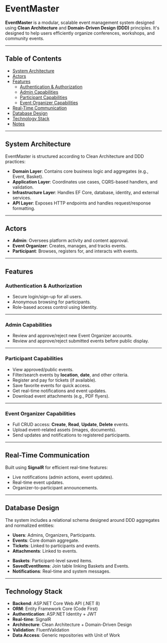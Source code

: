 # EventMaster

**EventMaster** is a modular, scalable event management system designed using **Clean Architecture** and **Domain-Driven Design (DDD)** principles. It's designed to help users efficiently organize conferences, workshops, and community events.

---

## Table of Contents

- [System Architecture](#system-architecture)
- [Actors](#actors)
- [Features](#features)
  - [Authentication & Authorization](#authentication--authorization)
  - [Admin Capabilities](#admin-capabilities)
  - [Participant Capabilities](#participant-capabilities)
  - [Event Organizer Capabilities](#event-organizer-capabilities)
- [Real-Time Communication](#real-time-communication)
- [Database Design](#database-design)
- [Technology Stack](#technology-stack)
- [Notes](#notes)

---

## System Architecture

EventMaster is structured according to Clean Architecture and DDD practices:

- **Domain Layer**: Contains core business logic and aggregates (e.g., Event, Basket).
- **Application Layer**: Coordinates use cases, CQRS-based handlers, and validation.
- **Infrastructure Layer**: Handles EF Core, database, identity, and external services.
- **API Layer**: Exposes HTTP endpoints and handles request/response formatting.

---

## Actors

- **Admin**: Oversees platform activity and content approval.
- **Event Organizer**: Creates, manages, and tracks events.
- **Participant**: Browses, registers for, and interacts with events.

---

## Features

### Authentication & Authorization

- Secure login/sign-up for all users.
- Anonymous browsing for participants.
- Role-based access control using Identity.

---

### Admin Capabilities

- Review and approve/reject new Event Organizer accounts.
- Review and approve/reject submitted events before public display.

---

### Participant Capabilities

- View approved/public events.
- Filter/search events by **location**, **date**, and other criteria.
- Register and pay for tickets (if available).
- Save favorite events for quick access.
- Get real-time notifications and event updates.
- Download event attachments (e.g., PDF flyers).

---

### Event Organizer Capabilities

- Full CRUD access: **Create**, **Read**, **Update**, **Delete** events.
- Upload event-related assets (images, documents).
- Send updates and notifications to registered participants.
<!-- - View participant registration statistics. -->

---

## Real-Time Communication

Built using **SignalR** for efficient real-time features:

- Live notifications (admin actions, event updates).
- Real-time event updates.
- Organizer-to-participant announcements.

---

## Database Design

The system includes a relational schema designed around DDD aggregates and normalized entities:

- **Users**: Admins, Organizers, Participants.
- **Events**: Core domain aggregate.
- **Tickets**: Linked to participants and events.
- **Attachments**: Linked to events.
<!-- - **Payments**: Secure transaction records. -->
- **Baskets**: Participant-level saved items.
- **SavedEventItems**: Join table linking Baskets and Events.
- **Notifications**: Real-time and system messages.

---

## Technology Stack

- **Backend**: ASP.NET Core Web API (.NET 8)
- **ORM**: Entity Framework Core (Code First)
- **Authentication**: ASP.NET Identity + JWT
- **Real-time**: SignalR
- **Architecture**: Clean Architecture + Domain-Driven Design
- **Validation**: FluentValidation
- **Data Access**: Generic repositories with Unit of Work

<!-- ---

## Notes

- Designed for extensibility: modular, testable, and future-proof.
- Fully decoupled architecture ensures flexibility in swapping implementations.
- Supports future enhancements like event feedback, user analytics, or email notifications. -->

